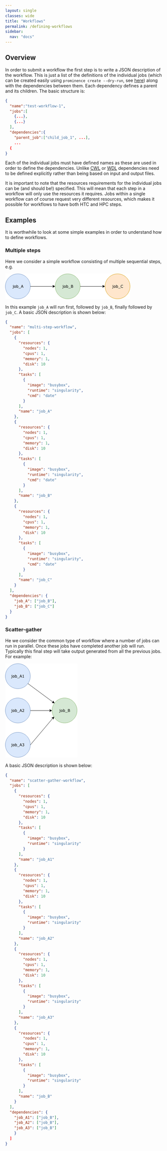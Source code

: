 ```yaml
---
layout: single
classes: wide
title: "Workflows"
permalink: /defining-workflows
sidebar:
  nav: "docs"
---
```


## Overview
In order to submit a workflow the first step is to write a JSON description of the workflow. This is just a list of the definitions of the individual jobs (which can be created easily using `prominence create --dry-run`, see [here](/docs/generating-json)) along with the dependencies between them. Each dependency defines a parent and its children. The basic structure is:
```json
{
  "name":"test-workflow-1",
  "jobs":[
    {...},
    {...}
  ],
  "dependencies":{
    "parent_job":["child_job_1", ...],
    ...
  {
}
```
Each of the individual jobs must have defined names as these are used in order to define the dependencies. Unlike [CWL](https://www.commonwl.org/) or [WDL](https://github.com/openwdl/wdl) dependencies need to be defined explicitly rather than being based on input and output files.

It is important to note that the resources requirements for the individual jobs can be (and should be!) specified. This will mean that each step in a workflow will only use the resources it requires. Jobs within a single workflow can of course request very different resources, which makes it possible for workflows to have both HTC and HPC steps.

## Examples
It is worthwhile to look at some simple examples in order to understand how to define workflows.

### Multiple steps
Here we consider a simple workflow consisting of multiple sequential steps, e.g.

![Multi-step workflow](multi-step-workflow.png)

In this example `job_A` will run first, followed by `job_B`, finally followed by `job_C`. A basic JSON description is shown below:
```json
{
  "name": "multi-step-workflow",
  "jobs": [
    {
      "resources": {
        "nodes": 1,
        "cpus": 1,
        "memory": 1,
        "disk": 10
      },
      "tasks": [
        {
          "image": "busybox",
          "runtime": "singularity",
          "cmd": "date"
        }
      ],
      "name": "job_A"
    },
    {
      "resources": {
        "nodes": 1,
        "cpus": 1,
        "memory": 1,
        "disk": 10
      },
      "tasks": [
        {
          "image": "busybox",
          "runtime": "singularity",
          "cmd": "date"
        }
      ],
      "name": "job_B"
    },
    {
      "resources": {
        "nodes": 1,
        "cpus": 1,
        "memory": 1,
        "disk": 10
      },
      "tasks": [
        {
          "image": "busybox",
          "runtime": "singularity",
          "cmd": "date"
        }
      ],
      "name": "job_C"
    }
  ],
  "dependencies": {
    "job_A": ["job_B"],
    "job_B": ["job_C"]
  }
}
```

### Scatter-gather
He we consider the common type of workflow where a number of jobs can run in parallel. Once these jobs have completed another job will run. Typically this final step will take output generated from all the previous jobs. For example:

![Scatter-gather workflow](scatter-gather-workflow.png)

A basic JSON description is shown below:
```json
{
  "name": "scatter-gather-workflow",
  "jobs": [
    {
      "resources": {
        "nodes": 1,
        "cpus": 1,
        "memory": 1,
        "disk": 10
      },
      "tasks": [
        {
          "image": "busybox",
          "runtime": "singularity"
        }
      ],
      "name": "job_A1"
    },
    {
      "resources": {
        "nodes": 1,
        "cpus": 1,
        "memory": 1,
        "disk": 10
      },
      "tasks": [
        {
          "image": "busybox",
          "runtime": "singularity"
        }
      ],
      "name": "job_A2"
    },
    {
      "resources": {
        "nodes": 1,
        "cpus": 1,
        "memory": 1,
        "disk": 10
      },
      "tasks": [
        {
          "image": "busybox",
          "runtime": "singularity"
        }
      ],
      "name": "job_A3"
    },
    {
      "resources": {
        "nodes": 1,
        "cpus": 1,
        "memory": 1,
        "disk": 10
      },
      "tasks": [
        {
          "image": "busybox",
          "runtime": "singularity"
        }
      ],
      "name": "job_B"
    }
  ],
  "dependencies": {
    "job_A1": ["job_B"],
    "job_A2": ["job_B"],
    "job_A3": ["job_B"]
    }
  ]
}
```
